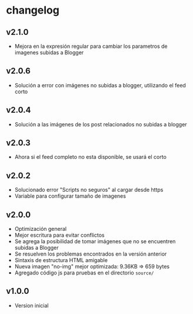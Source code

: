 # changelog

## v2.1.0

- Mejora en la expresión regular para cambiar los parametros de imagenes subidas a Blogger

## v2.0.6

- Solución a error con imágenes no subidas a blogger, utilizando el feed corto

## v2.0.4

- Solución a las imágenes de los post relacionados no subidas a blogger

## v2.0.3

- Ahora si el feed completo no esta disponible, se usará el corto

## v2.0.2

- Solucionado error "Scripts no seguros" al cargar desde https
- Variable para configurar tamaño de imagenes

## v2.0.0

- Optimización general
- Mejor escritura para evitar conflictos
- Se agrega la posibilidad de tomar imágenes que no se encuentren subidas a Blogger
- Se resuelven los problemas encontrados en la versión anterior
- Sintaxis de estructura HTML amigable
- Nueva imagen "no-img" mejor optimizada: 9.36KB => 659 bytes
- Agregado código js para pruebas en el directorio `source/`

## v1.0.0

- Version inicial